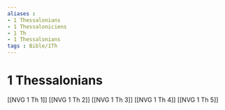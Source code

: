 ```yaml
---
aliases : 
- 1 Thessalonians
- 1 Thessaloniciens
- 1 Th
- 1 Thessalonians
tags : Bible/1Th
---
```


# 1 Thessalonians

[[NVG 1 Th 1]]
[[NVG 1 Th 2]]
[[NVG 1 Th 3]]
[[NVG 1 Th 4]]
[[NVG 1 Th 5]]
